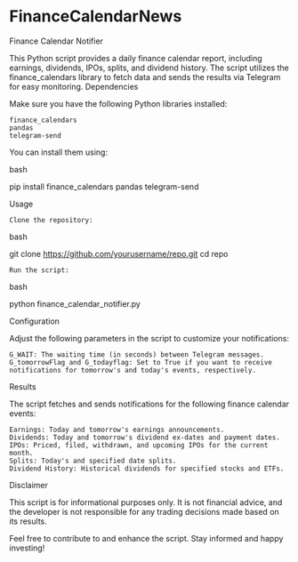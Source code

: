 # FinanceCalendarNews
Finance Calendar Notifier

This Python script provides a daily finance calendar report, including earnings, dividends, IPOs, splits, and dividend history. The script utilizes the finance_calendars library to fetch data and sends the results via Telegram for easy monitoring.
Dependencies

Make sure you have the following Python libraries installed:

    finance_calendars
    pandas
    telegram-send

You can install them using:

bash

pip install finance_calendars pandas telegram-send

Usage

    Clone the repository:

bash

git clone https://github.com/yourusername/repo.git
cd repo

    Run the script:

bash

python finance_calendar_notifier.py

Configuration

Adjust the following parameters in the script to customize your notifications:

    G_WAIT: The waiting time (in seconds) between Telegram messages.
    G_tomorrowFlag and G_todayflag: Set to True if you want to receive notifications for tomorrow's and today's events, respectively.

Results

The script fetches and sends notifications for the following finance calendar events:

    Earnings: Today and tomorrow's earnings announcements.
    Dividends: Today and tomorrow's dividend ex-dates and payment dates.
    IPOs: Priced, filed, withdrawn, and upcoming IPOs for the current month.
    Splits: Today's and specified date splits.
    Dividend History: Historical dividends for specified stocks and ETFs.

Disclaimer

This script is for informational purposes only. It is not financial advice, and the developer is not responsible for any trading decisions made based on its results.

Feel free to contribute to and enhance the script. Stay informed and happy investing!
